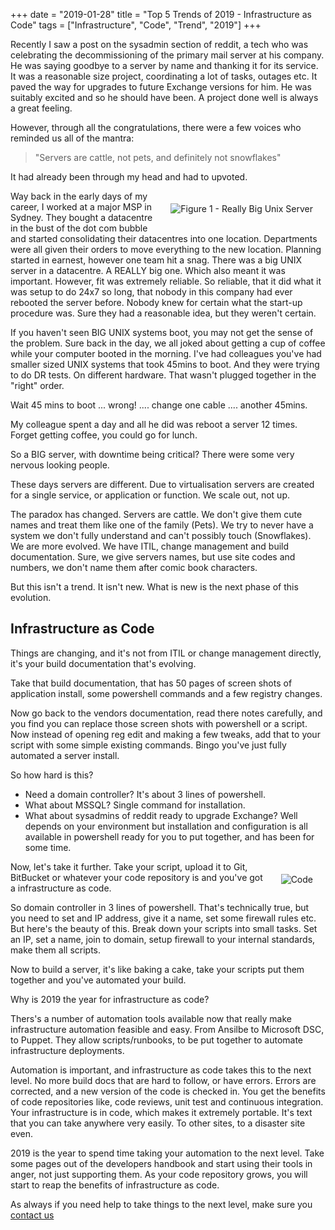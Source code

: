 ﻿+++
date = "2019-01-28"
title = "Top 5 Trends of 2019 - Infrastructure as Code"
tags = ["Infrastructure", "Code", "Trend", "2019"]
+++

Recently I saw a post on the sysadmin section of reddit, a tech who was celebrating the decommissioning of the primary mail server at his company.  He was saying goodbye to a server by name and thanking it for its service.  It was a reasonable size project, coordinating a lot of tasks, outages etc.  It paved the way for upgrades to future Exchange versions for him.  He was suitably excited and so he should have been.  A project done well is always a great feeling.

However, through all the congratulations, there were a few voices who reminded us all of the mantra:

> "Servers are cattle, not pets, and definitely not snowflakes"

<!--more-->

It had already been through my head and had to upvoted.

<img src="/images/datacenter-small.jpg" title="Figure 1 - Really Big Unix Server" alt="Figure 1 - Really Big Unix Server" align=right hspace=20 vspace=20>

Way back in the early days of my career, I worked at a major MSP in Sydney.  They bought a datacentre in the bust of the dot com bubble and started consolidating their datacentres into one location.  Departments were all given their orders to move everything to the new location.  Planning started in earnest, however one team hit a snag.  There was a big UNIX server in a datacentre.  A REALLY big one.  Which also meant it was important.  However, fit was extremely reliable.  So reliable, that it did what it was setup to do 24x7 so long, that nobody in this company had ever rebooted the server before.  Nobody knew for certain what the start-up procedure was.  Sure they had a reasonable idea, but they weren't certain.

If you haven't seen BIG UNIX systems boot, you may not get the sense of the problem.  Sure back in the day, we all joked about getting a cup of coffee while your computer booted in the morning.  I've had colleagues you've had smaller sized UNIX systems that took 45mins to boot.  And they were trying to do DR tests.  On different hardware.  That wasn't plugged together in the "right" order. 

Wait 45 mins to boot ... wrong! .... change one cable .... another 45mins.  

My colleague spent a day and all he did was reboot a server 12 times.  Forget getting coffee, you could go for lunch.

So a BIG server, with downtime being critical?  There were some very nervous looking people.

These days servers are different.  Due to virtualisation servers are created for a single service, or application or function.  We scale out, not up.

The paradox has changed.  Servers are cattle.  We don't give them cute names and treat them like one of the family (Pets).  We try to never have a system we don't fully understand and can't possibly touch (Snowflakes).  We are more evolved.  We have ITIL, change management and build documentation.  Sure, we give servers names, but use site codes and numbers, we don't name them after comic book characters.

But this isn't a trend.  It isn't new.  What is new is the next phase of this evolution.

Infrastructure as Code
----------------------

Things are changing, and it's not from ITIL or change management directly, it's your build documentation that's evolving.

Take that build documentation, that has 50 pages of screen shots of application install, some powershell commands and a few registry changes.

Now go back to the vendors documentation, read there notes carefully, and you find you can replace those screen shots with powershell or a script.  Now instead of opening reg edit and making a few tweaks, add that to your script with some simple existing commands. Bingo you've just fully automated a server install.

So how hard is this?  

* Need a domain controller?  It's about 3 lines of powershell.  
* What about MSSQL?  Single command for installation.  
* What about sysadmins of reddit ready to upgrade Exchange?  Well depends on your environment but installation and configuration is all available in powershell ready for you to put together, and has been for some time.

<img src="/images/dlanor-small.jpg" alt="Code" align=right hspace=20 vspace=20>


Now, let's take it further.  Take your script, upload it to Git, BitBucket or whatever your code repository is and you've got a infrastructure as code.

So domain controller in 3 lines of powershell.  That's technically true, but you need to set and IP address, give it a name, set some firewall rules etc.  But here's the beauty of this.  Break down your scripts into small tasks.  Set an IP, set a name, join to domain, setup firewall to your internal standards, make them all scripts.

Now to build a server, it's like baking a cake, take your scripts put them together and you've automated your build.

Why is 2019 the year for infrastructure as code?

Thers's a number of automation tools available now that really make infrastructure automation feasible and easy.  From Ansilbe to Microsoft DSC, to Puppet.  They allow scripts/runbooks, to be put together to automate infrastructure deployments.

Automation is important, and infrastructure as code takes this to the next level.  No more build docs that are hard to follow, or have errors.  Errors are corrected, and a new version of the code is checked in.  You get the benefits of code repositories like, code reviews, unit test and continuous integration. Your infrastructure is in code, which makes it extremely portable.  It's text that you can take anywhere very easily.  To other sites, to a disaster site even.

2019 is the year to spend time taking your automation to the next level.  Take some pages out of the developers handbook and start using their tools in anger, not just supporting them.  As your code repository grows, you will start to reap the benefits of infrastructure as code.

As always if you need help to take things to the next level, make sure you [contact us](contactus)